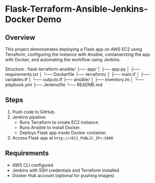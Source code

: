 # Flask-Terraform-Ansible-Jenkins-Docker Demo

## Overview

This project demonstrates deploying a Flask app on AWS EC2 using Terraform, configuring the instance with Ansible, containerizing the app with Docker, 
and automating the workflow using Jenkins.

Structure :
flask-terraform-ansible/
├── app/
│   ├── app.py
│   ├── requirements.txt
│   └── Dockerfile
├── terraform/
│   ├── main.tf
│   ├── variables.tf
│   └── outputs.tf
├── ansible/
│   ├── inventory.ini
│   └── playbook.yml
├── Jenkinsfile
└── README.md

## Steps

1. Push code to GitHub.
2. Jenkins pipeline:
   - Runs Terraform to create EC2 instance.
   - Runs Ansible to install Docker.
   - Deploys Flask app inside Docker container.
3. Access Flask app at `http://<EC2_PUBLIC_IP>:5000`

## Requirements

- AWS CLI configured
- Jenkins with SSH credentials and Terraform installed
- Docker Hub account (optional for pushing images)
